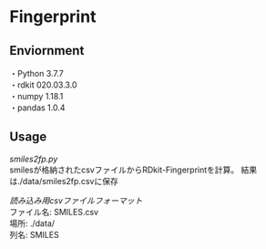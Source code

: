# Fingerprint
## Enviornment
・Python 3.7.7  
・rdkit 020.03.3.0  
・numpy 1.18.1  
・pandas 1.0.4  
## Usage
*smiles2fp.py*  
smilesが格納されたcsvファイルからRDkit-Fingerprintを計算。 
結果は./data/smiles2fp.csvに保存

*読み込み用csvファイルフォーマット*  
ファイル名: SMILES.csv  
場所: ./data/  
列名: SMILES  
